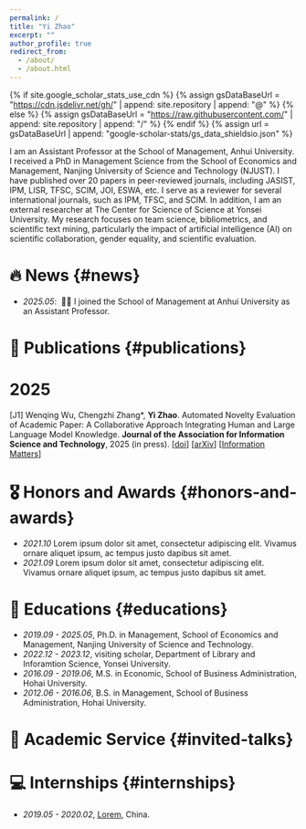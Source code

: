 ```yaml
---
permalink: /
title: "Yi Zhao"
excerpt: ""
author_profile: true
redirect_from: 
  - /about/
  - /about.html
---
```


{% if site.google_scholar_stats_use_cdn %}
{% assign gsDataBaseUrl = "https://cdn.jsdelivr.net/gh/" | append: site.repository | append: "@" %}
{% else %}
{% assign gsDataBaseUrl = "https://raw.githubusercontent.com/" | append: site.repository | append: "/" %}
{% endif %}
{% assign url = gsDataBaseUrl | append: "google-scholar-stats/gs_data_shieldsio.json" %}

<span class='anchor' id='about-me'></span>

I am an Assistant Professor at the School of Management, Anhui University. I received a PhD in Management Science from the School of Economics and Management, Nanjing University of Science and Technology (NJUST). I have published over 20 papers in peer-reviewed journals, including JASIST, IPM, LISR, TFSC, SCIM, JOI, ESWA, etc. I serve as a reviewer for several international journals, such as IPM, TFSC, and SCIM. In addition, I am an external researcher at The Center for Science of Science at Yonsei University. My research focuses on team science, bibliometrics, and scientific text mining, particularly the impact of artificial intelligence (AI) on scientific collaboration, gender equality, and scientific evaluation.


# 🔥 News {#news}
- *2025.05*: &nbsp;🎉🎉 I joined the School of Management at Anhui University as an Assistant Professor. 


# 📝 Publications {#publications}
# 2025
[J1] Wenqing Wu, Chengzhi Zhang*, **Yi Zhao**. Automated Novelty Evaluation of Academic Paper: A Collaborative Approach Integrating Human and Large Language Model Knowledge. **Journal of the Association for Information Science and Technology**, 2025 (in press). [[doi](https://asistdl.onlinelibrary.wiley.com/doi/10.1002/asi.70005?af=R)] [[arXiv](https://arxiv.org/abs/2507.11330)] [[Information Matters](https://informationmatters.org/2025/07/assess-novelty-in-academic-research-a-human-ai-collaborative-approach/)]

# 🎖 Honors and Awards {#honors-and-awards}
- *2021.10* Lorem ipsum dolor sit amet, consectetur adipiscing elit. Vivamus ornare aliquet ipsum, ac tempus justo dapibus sit amet. 
- *2021.09* Lorem ipsum dolor sit amet, consectetur adipiscing elit. Vivamus ornare aliquet ipsum, ac tempus justo dapibus sit amet. 

# 📖 Educations {#educations}
- *2019.09 - 2025.05*, Ph.D. in Management, School of Economics and Management, Nanjing University of Science and Technology.
- *2022.12 - 2023.12*, visiting scholar, Department of Library and Inforamtion Science, Yonsei University.
- *2016.09 - 2019.06*, M.S. in Economic, School of Business Administration, Hohai University.
- *2012.06 - 2016.06*, B.S. in Management, School of Business Administration, Hohai University.

# 💬 Academic Service {#invited-talks}


# 💻 Internships {#internships}
- *2019.05 - 2020.02*, [Lorem](https://github.com/), China.
